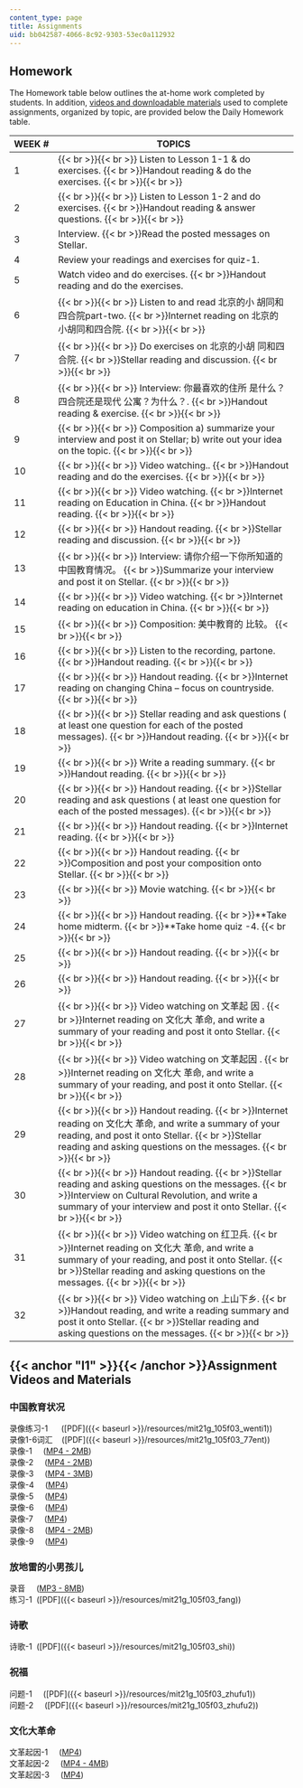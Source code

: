 ```yaml
---
content_type: page
title: Assignments
uid: bb042587-4066-8c92-9303-53ec0a112932
---
```


Homework
--------

The Homework table below outlines the at-home work completed by students. In addition, [videos and downloadable materials](#l1) used to complete assignments, organized by topic, are provided below the Daily Homework table.

| WEEK # | TOPICS |
| --- | --- |
| 1 |  {{< br >}}{{< br >}} Listen to Lesson 1-1 & do exercises.  {{< br >}}Handout reading & do the exercises. {{< br >}}{{< br >}}  |
| 2 |  {{< br >}}{{< br >}} Listen to Lesson 1-2 and do exercises.  {{< br >}}Handout reading & answer questions. {{< br >}}{{< br >}}  |
| 3 | Interview.  {{< br >}}Read the posted messages on Stellar. |
| 4 | Review your readings and exercises for quiz-1. |
| 5 | Watch video and do exercises.  {{< br >}}Handout reading and do the exercises. |
| 6 |  {{< br >}}{{< br >}} Listen to and read 北京的小 胡同和四合院part-two.  {{< br >}}Internet reading on 北京的 小胡同和四合院. {{< br >}}{{< br >}}  |
| 7 |  {{< br >}}{{< br >}} Do exercises on 北京的小胡 同和四合院.  {{< br >}}Stellar reading and discussion. {{< br >}}{{< br >}}  |
| 8 |  {{< br >}}{{< br >}} Interview: 你最喜欢的住所 是什么？四合院还是现代 公寓？为什么？.  {{< br >}}Handout reading & exercise. {{< br >}}{{< br >}}  |
| 9 |  {{< br >}}{{< br >}} Composition a) summarize your interview and post it on Stellar; b) write out your idea on the topic. {{< br >}}{{< br >}}  |
| 10 |  {{< br >}}{{< br >}} Video watching..  {{< br >}}Handout reading and do the exercises. {{< br >}}{{< br >}}  |
| 11 |  {{< br >}}{{< br >}} Video watching.  {{< br >}}Internet reading on Education in China.  {{< br >}}Handout reading. {{< br >}}{{< br >}}  |
| 12 |  {{< br >}}{{< br >}} Handout reading.  {{< br >}}Stellar reading and discussion. {{< br >}}{{< br >}}  |
| 13 |  {{< br >}}{{< br >}} Interview: 请你介绍一下你所知道的中国教育情况。  {{< br >}}Summarize your interview and post it on Stellar. {{< br >}}{{< br >}}  |
| 14 |  {{< br >}}{{< br >}} Video watching.  {{< br >}}Internet reading on education in China. {{< br >}}{{< br >}}  |
| 15 |  {{< br >}}{{< br >}} Composition: 美中教育的 比较。 {{< br >}}{{< br >}}  |
| 16 |  {{< br >}}{{< br >}} Listen to the recording, partone.  {{< br >}}Handout reading. {{< br >}}{{< br >}}  |
| 17 |  {{< br >}}{{< br >}} Handout reading.  {{< br >}}Internet reading on changing China – focus on countryside. {{< br >}}{{< br >}}  |
| 18 |  {{< br >}}{{< br >}} Stellar reading and ask questions ( at least one question for each of the posted messages).  {{< br >}}Handout reading. {{< br >}}{{< br >}}  |
| 19 |  {{< br >}}{{< br >}} Write a reading summary.  {{< br >}}Handout reading. {{< br >}}{{< br >}}  |
| 20 |  {{< br >}}{{< br >}} Handout reading.  {{< br >}}Stellar reading and ask questions ( at least one question for each of the posted messages). {{< br >}}{{< br >}}  |
| 21 |  {{< br >}}{{< br >}} Handout reading.  {{< br >}}Internet reading. {{< br >}}{{< br >}}  |
| 22 |  {{< br >}}{{< br >}} Handout reading.  {{< br >}}Composition and post your composition onto Stellar. {{< br >}}{{< br >}}  |
| 23 |  {{< br >}}{{< br >}} Movie watching. {{< br >}}{{< br >}}  |
| 24 |  {{< br >}}{{< br >}} Handout reading.  {{< br >}}**Take home midterm.  {{< br >}}**Take home quiz -4. {{< br >}}{{< br >}}  |
| 25 |  {{< br >}}{{< br >}} Handout reading. {{< br >}}{{< br >}}  |
| 26 |  {{< br >}}{{< br >}} Handout reading. {{< br >}}{{< br >}}  |
| 27 |  {{< br >}}{{< br >}} Video watching on 文革起 因 .  {{< br >}}Internet reading on 文化大 革命, and write a summary of your reading and post it onto Stellar. {{< br >}}{{< br >}}  |
| 28 |  {{< br >}}{{< br >}} Video watching on 文革起因 .  {{< br >}}Internet reading on 文化大 革命, and write a summary of your reading, and post it onto Stellar. {{< br >}}{{< br >}}  |
| 29 |  {{< br >}}{{< br >}} Handout reading.  {{< br >}}Internet reading on 文化大 革命, and write a summary of your reading, and post it onto Stellar.  {{< br >}}Stellar reading and asking questions on the messages. {{< br >}}{{< br >}}  |
| 30 |  {{< br >}}{{< br >}} Handout reading.  {{< br >}}Stellar reading and asking questions on the messages.  {{< br >}}Interview on Cultural Revolution, and write a summary of your interview and post it onto Stellar. {{< br >}}{{< br >}}  |
| 31 |  {{< br >}}{{< br >}} Video watching on 红卫兵.  {{< br >}}Internet reading on 文化大 革命, and write a summary of your reading, and post it onto Stellar.  {{< br >}}Stellar reading and asking questions on the messages. {{< br >}}{{< br >}}  |
| 32 |  {{< br >}}{{< br >}} Video watching on 上山下乡.  {{< br >}}Handout reading, and write a reading summary and post it onto Stellar.  {{< br >}}Stellar reading and asking questions on the messages. {{< br >}}{{< br >}}  

{{< anchor "l1" >}}{{< /anchor >}}Assignment Videos and Materials
-----------------------------------------------------------------

### 中国教育状况

录像练习-1      ([PDF]({{< baseurl >}}/resources/mit21g_105f03_wenti1))  
录像1-6词汇    ([PDF]({{< baseurl >}}/resources/mit21g_105f03_77ent))  
录像-1     ([MP4 - 2MB](http://www.archive.org/details/MIT21F.105F03/77_entrance_exam-220k.mp4))  
录像-2     ([MP4 - 2MB](http://www.archive.org/details/MIT21F.105F03/77_entrance_exam-2-220k.mp4))  
录像-3     ([MP4 - 3MB](http://www.archive.org/details/MIT21F.105F03/chengeds_since_77-220k.mp4))  
录像-4     ([MP4](http://www.archive.org/details/MIT21F.105F03/CR_education-1-220k.mp4))  
录像-5     ([MP4](http://www.archive.org/details/MIT21F.105F03/CR_education-2-220k.mp4))  
录像-6     ([MP4](http://www.archive.org/details/MIT21F.105F03/CR_education-3-220k.mp4))  
录像-7     ([MP4](http://www.archive.org/details/MIT21F.105F03/shuangxiang_choose-220k.mp4))  
录像-8     ([MP4 - 2MB](http://www.archive.org/details/MIT21F.105F03/students_in_1999s-220k.mp4))  
录像-9     ([MP4](http://www.archive.org/details/MIT21F.105F03/what_students_are_thinking-220k.mp4))

### 放地雷的小男孩儿

录音     ([MP3 - 8MB](https://archive.org/download/MIT21F.105F03/fang_dilei_luyin-16k.mp3))  
练习-1  ([PDF]({{< baseurl >}}/resources/mit21g_105f03_fang))

### 诗歌

诗歌-1  ([PDF]({{< baseurl >}}/resources/mit21g_105f03_shi))

### 祝福

问题-1     ([PDF]({{< baseurl >}}/resources/mit21g_105f03_zhufu1))  
问题-2     ([PDF]({{< baseurl >}}/resources/mit21g_105f03_zhufu2))

### 文化大革命

文革起因-1     ([MP4](http://www.archive.org/details/MIT21F.105F03/REASONC1SM-220k.mp4))  
文革起因-2     ([MP4 - 4MB](http://www.archive.org/details/MIT21F.105F03/REASONC2SM-220k.mp4))  
文革起因-3     ([MP4](http://www.archive.org/details/MIT21F.105F03/REASONC3SM-220k.mp4))